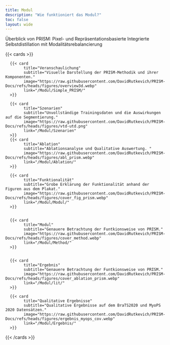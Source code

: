 ```yaml
---
title: Modul
description: "Wie funktioniert das Modul?"
toc: false
layout: wide
---
```


<div class="hx-mt-4"></div>

<p class="hx-mb-12 hx-text-center hx-text-lg hx-text-gray-500 dark:hx-text-gray-400">
Überblick von PRISM: Pixel- und Repräsentationsbasierte Integrierte Selbstdistillation mit Modalitätsrebalancierung
</p>

{{< cards >}}

      {{< card
            title="Veranschaulichung"
            subtitle="Visuelle Darstellung der PRISM-Methodik und ihrer Komponenten."
            image="https://raw.githubusercontent.com/DavidRutkevich/PRISM-Docs/refs/heads/figures/overview3d.webp"
            link="/Modul/Simple_PRISM/"
      >}}

      {{< card
            title="Szenarien"
            subtitle="Unvollständige Trainingsdaten und die Auswirkungen auf die Segmentierung."
            image="https://raw.githubusercontent.com/DavidRutkevich/PRISM-Docs/refs/heads/figures/vtd-utd.png"
            link="/Modul/Szenarien"
      >}}
      {{< card
            title="Ablation"
            subtitle="Ablationsanalyse und Qualitative Auswertung. "
            image="https://raw.githubusercontent.com/DavidRutkevich/PRISM-Docs/refs/heads/figures/abl_prism.webp"
            link="/Modul/Ablation/"
      >}}

      {{< card
            title="Funktionalität"
            subtitle="Grobe Erklärung der Funktionalität anhand der Figuren aus dem Plakat."
            image="https://raw.githubusercontent.com/DavidRutkevich/PRISM-Docs/refs/heads/figures/cover_fig_prism.webp"
            link="/Modul/Modul/"
      >}}


      {{< card
            title="Modul"
            subtitle="Genauere Betrachtung der Funtkionsweise von PRISM."
            image="https://raw.githubusercontent.com/DavidRutkevich/PRISM-Docs/refs/heads/figures/cover_method.webp"
            link="/Modul/Method/"
      >}}


      {{< card
            title="Ergebnis"
            subtitle="Genauere Betrachtung der Funtkionsweise von PRISM."
            image="https://raw.githubusercontent.com/DavidRutkevich/PRISM-Docs/refs/heads/figures/cover_ablation_prism.webp"
            link="/Modul/lit/"
      >}}

      {{< card
            title="Qualitative Ergebnisse"
            subtitle="Qualitative Ergebnisse auf dem BraTS2020 und MyoPS 2020 Datensätzen."
            image="https://raw.githubusercontent.com/DavidRutkevich/PRISM-Docs/refs/heads/figures/ergebnis_myops_cov.webp"
            link="/Modul/Ergebnis/"
      >}}

{{< /cards >}}

